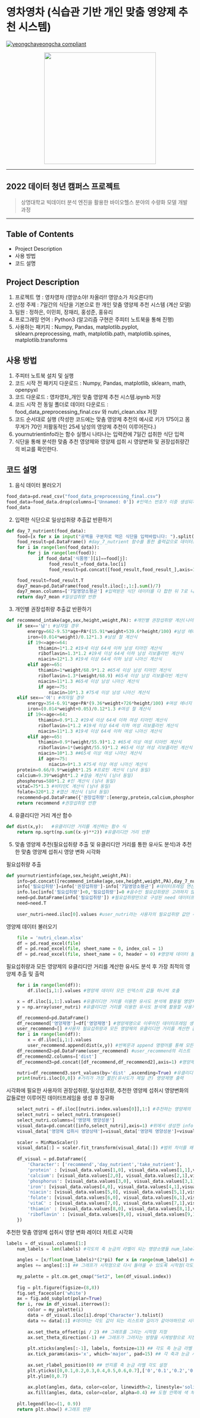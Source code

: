 # 영차영차 (식습관 기반 개인 맞춤 영양제 추천 시스템)  
[![yeongchayeongcha compliant](https://img.shields.io/badge/project-yeongchayeongcha-yellow)](https://github.com/ourkofe/yeongchayeongcha)  
<p align="center"><img src="https://user-images.githubusercontent.com/104803703/186654412-7172e77c-da2c-4dc0-a64a-91bee9031540.png" height="300px" width="300px"></p>  

----------  
## 2022 데이터 청년 캠퍼스 프로젝트 
> 상명대학교 빅데이터 분석 엔진을 활용한 바이오헬스 분야의 수량화 모델 개발 과정
-----------

## Table of Contents

- Project Description
- 사용 방법
- 코드 설명

## Project Description

1. 프로젝트 명 : 영차영차 (영양소야! 차올라!! 영양소가 차오른다!!)
2. 선정 주제 : 7일간의 식단을 기본으로 한 개인 맞춤 영양제 추천 시스템 (계산 모델)
3. 팀원 : 정하은, 이민희, 장재리, 홍성준, 홍유리
4. 프로그래밍 언어 : Python3 (알고리즘 구현은 주피터 노트북을 통해 진행)
5. 사용하는 패키지 : Numpy, Pandas, matplotlib.pyplot, sklearn.preprocessing, math, matplotlib.path, matplotlib.spines, matplotlib.transforms

## 사용 방법

1. 주피터 노트북 설치 및 실행
2. 코드 시작 전 패키지 다운로드 : Numpy, Pandas, matplotlib, sklearn, math, openpyxl
3. 코드 다운로드 : 영차영차_개인 맞춤 영양제 추천 시스템.ipynb 저장
4. 코드 시작 전 동일 폴더로 데이터 다운로드 : food_data_preprocessing_final.csv 와 nutri_clean.xlsx 저장
5. 코드 순서대로 실행 (작성한 코드에는 맞춤 영양제 추천의 예시로 키가 175이고 몸무게가 70인 저활동적인 25세 남성의 영양제 추천이 이루어진다.)
6. yournutrientinfo라는 함수 실행시 나타나는 입력칸에 7일간 섭취한 식단 입력
7. 식단을 통해 분석한 맞춤 추천 영양제와 영양제 섭취 시 영양변화 및 권장섭취량간의 비교를 확인한다.

## 코드 설명

1. 음식 데이터 불러오기
```python
food_data=pd.read_csv("food_data_preprocessing_final.csv")
food_data=food_data.drop(columns=['Unnamed: 0']) #인덱스 번호가 이중 생성되지 않도록 데이터 내의 인덱스 번호 열 
food_data
```
2. 입력한 식단으로 일상섭취량 추출값 반환하기
```python
def day_7_nutrient(food_data):
    food=[x for x in input("공백을 구분자로 먹은 식단을 입력바랍니다: ").split()] #일상섭취량을 구하기 위해 식단 입력 (일상섭취량 : 하루동안 섭취하는 평균적인 섭취량)
    food_result=pd.DataFrame() #day_7_nutrient 함수를 통한 출력값으로 데이터프레임 생성
    for i in range(len(food_data)): 
        for j in range(len(food)):
            if food_data['식품명'][i]==food[j]:    
                food_result_=food_data.loc[i]
                food_result=pd.concat([food_result,food_result_],axis=1) #음식 데이터와 일치하는 이름의 음식의 행들을 모아 새로운 데이터 프레임 생성

    food_result=food_result.T
    day7_mean=pd.DataFrame(food_result.iloc[:,1:].sum()/7)
    day7_mean.columns=['7일영양소평균'] #입력받은 식단 데이터를 다 합한 뒤 7로 나눈 하루 평균 섭취량(일상섭취량) 추출
    return day7_mean #일상섭취량 반환
```
3. 개인별 권장섭취량 추출값 반환하기
```python
def recommend_intake(age,sex,height,weight,PA): #개인별 권장섭취량 계산(나이, 성별, 키, 몸무게, 활동수준 고려)
    if sex=='남': #남자일 경우
        energy=662-9.53*age+PA*(15.91*weight+539.6*height/100) #남성 에너지 계산식
        iron=(0.014*weight)/0.12*1.3 #남성 철 계산식
        if 19<=age<=64: 
            thiamin=1*1.2 #19세 이상 64세 이하 남성 티아민 계산식
            riboflavin=1.3*1.2 #19세 이상 64세 이하 남성 리보플라빈 계산식
            niacin=12*1.3 #19세 이상 64세 이하 남성 니아신 계산식
        elif age>=65: 
            thiamin=1*weight/68.9*1.2 #65세 이상 남성 티아민 계산식 
            riboflavin=1.3*(weight/68.9) #65세 이상 남성 리보플라빈 계산식
            niacin=11*1.3 #65세 이상 남성 니아신 계산식
            if age>=75: 
                niacin=10*1.3 #75세 이상 남성 니아신 계산식
    elif sex=='여': #여자일 경우
        energy=354-6.91*age+PA*(9.36*weight+726*height/100) #여성 에너지 계산식
        iron=(0.014*weight+0.05)/0.12*1.3 #여성 철 계산식
        if 19<=age<=64: 
            thiamin=0.9*1.2 #19세 이상 64세 이하 여성 티아민 계산식
            riboflavin=1*1.2 #19세 이상 64세 이하 여성 리보플라빈 계산식
            niacin=11*1.3 #19세 이상 64세 이하 여성 니아신 계산식
        elif age>=65:
            thiamin=0.9*(weight/55.9)*1.2 #65세 이상 여성 티아민 계산식
            riboflavin=1*(weight/55.9)*1.2 #65세 이상 여성 리보플라빈 계산식
            niacin=10*1.3 ##65세 이상 여성 니아신 계산식
            if age>=75:
                niacin=9*1.3 #75세 이상 여성 니아신 계산식
    protein=0.66/0.9*weight*1.25 #프로틴 계산식 (남녀 동일)
    calcium=9.39*weight*1.2 #칼슘 계산식 (남녀 동일)
    phosphorus=580*1.2 #인 계산식 (남녀 동일)
    vitaC=75*1.3 #비타민C 계산식 (남녀 동일)
    folate=320*1.2 #엽산 계산식 (남녀 동일)
    recommend=pd.DataFrame({'권장섭취량':[energy,protein,calcium,phosphorus,iron,niacin,folate,vitaC,thiamin,riboflavin]},index=['energy','protein','calcium','phosphorus','iron','niacin','folate','vitaC','thiamin','riboflavin']) #계산된 개인별 권장섭취량 값들로 데이터프레임 생성  
    return recommend #권장섭취량 반환
```
4. 유클리디안 거리 계산 함수
```python
def dist(x,y):   #유클리디안 거리를 계산하는 함수 식 
    return np.sqrt(np.sum((x-y)**2)) #유클리디안 거리 반환
```
5. 맞춤 영양제 추천(필요섭취량 추출 및 유클리디안 거리를 통한 유사도 분석)과 추천한 맞춤 영양제 섭취시 영양 변화 시각화

필요섭취량 추출
```python
def yournutrientinfo(age,sex,height,weight,PA): 
    info=pd.concat([recommend_intake(age,sex,height,weight,PA),day_7_nutrient(food_data)],axis=1) #concat 명령어로 위에서 추출한 사용자의 권장섭취량과 일상섭취량 한 데이터프레임으로 합치기 
    info['필요섭취량']=info['권장섭취량']-info['7일영양소평균'] #데이터프레임 연산으로 필요섭취량 계산 
    info.loc[info['필요섭취량']<0,'필요섭취량']=0 #음수인 필요섭취량은 고려하지 않기 위해 0으로 치환(음수인 필요섭취량은 과잉된 영양소로 더이상 보충이 필요하지 않아 0으로 치환하여 고려하지 않음)
    need=pd.DataFrame(info['필요섭취량']) #필요섭취량만으로 구성된 need 데이터프레임 생성
    need=need.T
    
    user_nutri=need.iloc[0].values #user_nutri라는 사용자의 필요섭취량 값만 추출
```
영양제 데이터 불러오기
```python
    file = 'nutri_clean.xlsx'
    df = pd.read_excel(file)
    df = pd.read_excel(file, sheet_name = 0, index_col = 1)
    df = pd.read_excel(file, sheet_name = 0, header = 0) #영양제 데이터 불러오기
```
필요섭취량과 모든 영양제의 유클리디안 거리를 계산한 유사도 분석 후 가장 최적의 영양제 추출 및 출력
```python
    for i in range(len(df)):
        df.iloc[i,1:].values #영양제 데이터 모든 인덱스의 값들 하나씩 호출

    x = df.iloc[i,1:].values #유클리디안 거리를 이용한 유사도 분석에 활용될 영양제 데이터 인덱스의 값들 하나씩 호출하여 x로 지정
    y = np.array(user_nutri) #유클리디안 거리를 이용한 유사도 분석에 활용할 사용자의 필요섭취량 y로 지정

    df_recommend=pd.DataFrame()
    df_recommend['영양제명']=df['영양제명'] #영양제명으로 이루어진 데이터프레임 생성
    user_recommend=[] #사용자 필요섭취량과 모든 영양제의 유클리디안 거리를 계산한 값으로 리스트 생성
    for i in range(len(df)):
        x = df.iloc[i,1:].values
        user_recommend.append(dist(x,y)) #반복문과 append 명령어를 통해 모든 영양제의 유클리디안 거리를 리스트에 추가
    df_recommend2=pd.DataFrame(user_recommend) #user_recommend의 리스트 형태를 df_recommend2라는 데이터프레임으로 변환
    df_recommend2.columns=['dist'] 
    df_recommend3=pd.concat([df_recommend,df_recommend2],axis=1) #영양제명과 영양제마다의 유클리디안 거리로 이루어진 데이터프레임 생성

    nutri=df_recommend3.sort_values(by='dist' ,ascending=True) #유클리디안 거리가 짧은 순서대로 데이터프레임 재생성
    print(nutri.iloc[0,0]) #거리가 가장 짧은(유사도가 제일 큰) 영양제명 출력
```
시각화에 필요한 사용자의 권장섭취량, 일상섭취량, 추천한 영양제 섭취시 영양변화의 값들로만 이루어진 데이터프레임을 생성 후 정규화
```python
    select_nutri = df.iloc[[nutri.index.values[0]],1:] #추천하는 영양제의 영양성분 가져오기
    select_nutri = select_nutri.transpose()
    select_nutri.columns=['영양제 영양성분']
    visual_data=pd.concat([info,select_nutri],axis=1) #위에서 생성한 info 데이터프레임에 영양제 영양성분 칼럼 추가
    visual_data['영양제 섭취시 영양상태']=visual_data['영양제 영양성분']+visual_data['7일영양소평균'] #데이터 프레임 연산으로 데이터프레임에 영양제 섭취시 영양상태 컬럼 추가
    
    scaler = MinMaxScaler()
    visual_data[:] = scaler.fit_transform(visual_data[:]) #범위 차이를 왜곡하지 않고 공통 척도로 변경하기 위해 사용자의 권장섭취량, 일상섭취량, 추천한 영양제 섭취시 영양변화의 값들 정규화
    
    df_visual = pd.DataFrame({
        'Character': ['recommend','day_nutrient','take_nutrient'],
        'protein' : [visual_data.values[1,0], visual_data.values[1,1],visual_data.values[1,4]],
        'calcium': [visual_data.values[2,0], visual_data.values[2,1],visual_data.values[2,4]],
        'phosphorus': [visual_data.values[3,0], visual_data.values[3,1],visual_data.values[3,4]],
        'iron': [visual_data.values[4,0], visual_data.values[4,1],visual_data.values[4,4]],
        'niacin': [visual_data.values[5,0], visual_data.values[5,1],visual_data.values[5,4]],
        'folate': [visual_data.values[6,0], visual_data.values[6,1],visual_data.values[6,4]],
        'vitaC' : [visual_data.values[7,0], visual_data.values[7,1],visual_data.values[7,4]],
        'thiamin' : [visual_data.values[8,0], visual_data.values[8,1],visual_data.values[8,4]],
        'riboflavin' : [visual_data.values[9,0], visual_data.values[9,1],visual_data.values[9,4]] #정규화가 완료된 데이터에서 권장섭취량, 일상섭취량, 추천한 영양제 섭취시 영양변화 컬럼의 각 영양소의 값들 인덱싱하여 데이터프레임 생성 
    })
```
추천한 맞춤 영양제 섭취시 영양 변화 레이더 차트로 시각화
```python
labels = df_visual.columns[1:]
    num_labels = len(labels) #각도의 축 눈금의 라벨이 되는 영양소명들 num_labels에 입력
    
    angles = [x/float(num_labels)*(2*pi) for x in range(num_labels)] ## 각도의 값이 되는 리스트 입력
    angles += angles[:1] ## 그래프가 시작점으로 다시 돌아올 수 있도록 시작점(각도) 추가
    
    my_palette = plt.cm.get_cmap("Set2", len(df_visual.index))
    
    fig = plt.figure(figsize=(8,8))
    fig.set_facecolor('white')
    ax = fig.add_subplot(polar=True)
    for i, row in df_visual.iterrows():
        color = my_palette(i)
        data = df_visual.iloc[i].drop('Character').tolist()
        data += data[:1] #데이터는 각도 값이 되는 리스트와 길이가 같아야하므로 시작 데이터 값 추가
        
        ax.set_theta_offset(pi / 2) ## 그래프를 그리는 시작점 지정
        ax.set_theta_direction(-1) ## 그래프가 그려지는 방향을 시계방향으로 지정
        
        plt.xticks(angles[:-1], labels, fontsize=13) ## 각도 축 눈금 라벨
        ax.tick_params(axis='x', which='major', pad=15) ## 각 축과 눈금 사이에 여백 지정
        
        ax.set_rlabel_position(0) ## 반지름 축 눈금 라벨 각도 설정
        plt.yticks([0,0.1,0.2,0.3,0.4,0.5,0.6,0.7],['0','0.1','0.2','0.3','0.4','0.5','0.6','0.7'], fontsize=10) ## 반지름 축 눈금 설정
        plt.ylim(0,0.7)
        
        ax.plot(angles, data, color=color, linewidth=2, linestyle='solid', label=row.Character) ## 레이더 차트 출력
        ax.fill(angles, data, color=color, alpha=0.4) ## 도형 안쪽에 색 채우기
    
    plt.legend(loc=(1, 0.9))
    return plt.show() #그래프 반환
```
